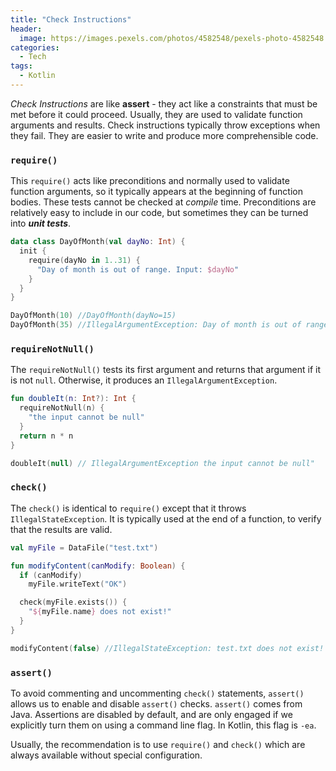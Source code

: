 ```yaml
---
title: "Check Instructions"
header:
  image: https://images.pexels.com/photos/4582548/pexels-photo-4582548.jpeg
categories:
  - Tech
tags:
  - Kotlin
---
```


_Check Instructions_ are like **assert** - they act like a constraints that must be met before it could proceed. Usually, they are used to validate function arguments and results. Check instructions typically throw exceptions when they fail. They are easier to write and produce more comprehensible code.

### `require()`

This `require()` acts like preconditions and normally used to validate function arguments, so it typically appears at the beginning of function bodies. These tests cannot be checked at _compile_ time. Preconditions are relatively easy to include in our code, but sometimes they can be turned into **_unit tests_**.

```kotlin
data class DayOfMonth(val dayNo: Int) {
  init {
    require(dayNo in 1..31) {
      "Day of month is out of range. Input: $dayNo"
    }
  }
}

DayOfMonth(10) //DayOfMonth(dayNo=15)
DayOfMonth(35) //IllegalArgumentException: Day of month is out of range. Input: 35
```

### `requireNotNull()`

The `requireNotNull()` tests its first argument and returns that argument if it is not `null`. Otherwise, it produces an `IllegalArgumentException`.

```kotlin
fun doubleIt(n: Int?): Int {
  requireNotNull(n) {
    "the input cannot be null"
  }
  return n * n
}

doubleIt(null) // IllegalArgumentException the input cannot be null"
```

### `check()`

The `check()` is identical to `require()` except that it throws `IllegalStateException`. It is typically used at the end of a function, to verify that the results are valid.

```kotlin
val myFile = DataFile("test.txt")

fun modifyContent(canModify: Boolean) {
  if (canModify)
    myFile.writeText("OK")

  check(myFile.exists()) {
    "${myFile.name} does not exist!"
  }
}

modifyContent(false) //IllegalStateException: test.txt does not exist!
```

### `assert()`

To avoid commenting and uncommenting `check()` statements, `assert()` allows us to enable and disable `assert()` checks. `assert()` comes from Java. Assertions are disabled by default, and are only engaged if we explicitly turn them on using a command line flag. In Kotlin, this flag is `-ea`.

Usually, the recommendation is to use `require()` and `check()` which are always available without special configuration.
